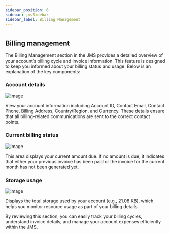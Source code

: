 ```yaml
---
sidebar_position: 6
sidebar: jmsSidebar
sidebar_label: Billing Management
---
```

#

## Billing management

The Billing Management section in the JMS provides a detailed overview of your account’s billing cycle and invoice information. This feature is designed to keep you informed about your billing status and usage. Below is an explanation of the key components:

### Account details

![image](/assets/images/global/account-details.webp)

View your account information including Account ID, Contact Email, Contact Phone, Billing Address, Country/Region, and Currency. These details ensure that all billing-related communications are sent to the correct contact points.

### Current billing status

![image](/assets/images/global/current-billing-status.webp)

This area displays your current amount due. If no amount is due, it indicates that either your previous invoice has been paid or the invoice for the current month has not been generated yet.

### Storage usage

![image](/assets/images/global/storage-usage.webp)

Displays the total storage used by your account (e.g., 21.08 KB), which helps you monitor resource usage as part of your billing details.

By reviewing this section, you can easily track your billing cycles, understand invoice details, and manage your account expenses efficiently within the JMS.
